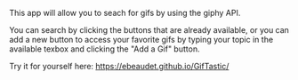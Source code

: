 This app will allow you to seach for gifs by using the giphy API.

You can search by clicking the buttons that are already available, or you can add a new button to access your favorite gifs by typing your topic in the available texbox and clicking the "Add a Gif" button.

Try it for yourself here: https://ebeaudet.github.io/GifTastic/

